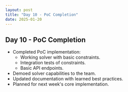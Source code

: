 ```yaml
---
layout: post
title: "Day 10 - PoC Completion"
date: 2025-01-20
---
```


## Day 10 - PoC Completion

- Completed PoC implementation:
  - Working solver with basic constraints.
  - Integration tests of constraints.
  - Basic API endpoints.
- Demoed solver capabilities to the team.
- Updated documentation with learned best practices.
- Planned for next week's core implementation.
